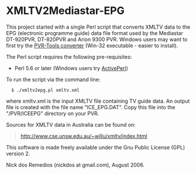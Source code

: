 # XMLTV2Mediastar-EPG #

This project started with a single Perl script that converts XMLTV data to
the EPG (electronic programme guide) data file format used by the Mediastar
DT-920PVR, DT-820PVR and Arion 9300 PVR. Windows users may want to first try the
[PVR-Tools converter](http://pvr-tools.com/) (Win-32 executable - easier to install).

The Perl script requires the following pre-requisites:

  * Perl 5.6 or later (Windows users try [ActivePerl](http://www.activestate.com/Products/ActivePerl/))

To run the script via the command line:
```
  $ ./xmltv2epg.pl xmltv.xml
```
where xmltv.xml is the input XMLTV file containing TV guide data. An output file is created with the file name "ICE\_EPG.DAT". Copy this file into the "/PVR/ICEEPG" directory on your PVR.

Sources for XMLTV data in Australia can be found on:

> http://www.cse.unsw.edu.au/~willu/xmltv/index.html

This software is made freely available under the Gnu Public License (GPL)
version 2.

Nick dos Remedios (nickdos at gmail.com), August 2006.